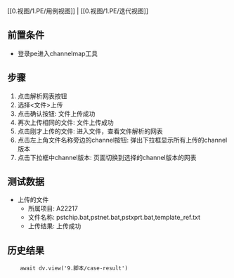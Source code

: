 [[0.视图/1.PE/用例视图]] | [[0.视图/1.PE/迭代视图]]

## 前置条件

- 登录pe进入channelmap工具

## 步骤

1. 点击解析网表按钮
2. 选择<文件>上传
3. 点击确认按钮: 文件上传成功
4. 再次上传相同的文件: 文件上传成功
5. 点击刚才上传的文件: 进入文件，查看文件解析的网表
6. 点击左上角文件名称旁边的channel按钮: 弹出下拉框显示所有上传的channel版本
7. 点击下拉框中channel版本: 页面切换到选择的channel版本的网表

## 测试数据

- 上传的文件
	- 所属项目: A22217
	- 文件名称: pstchip.bat,pstnet.bat,pstxprt.bat,template_ref.txt
	- 上传结果: 上传成功

## 历史结果

```dataviewjs
    await dv.view('9.脚本/case-result')
```
